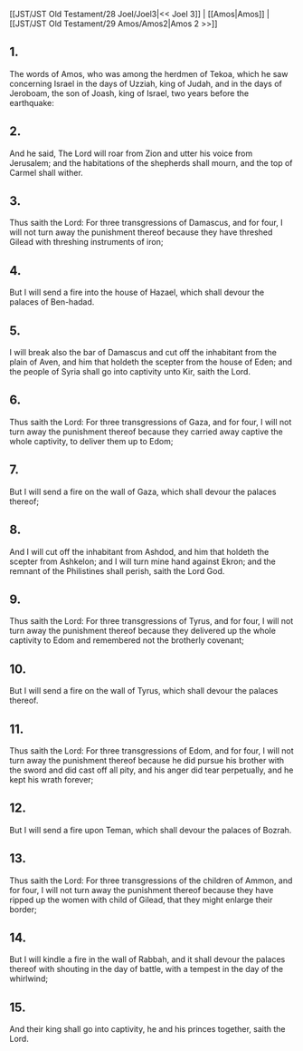 [[JST/JST Old Testament/28 Joel/Joel3|<< Joel 3]] | [[Amos|Amos]] | [[JST/JST Old Testament/29 Amos/Amos2|Amos 2 >>]]
## 1.
The words of Amos, who was among the herdmen of Tekoa, which he saw concerning Israel in the days of Uzziah, king of Judah, and in the days of Jeroboam, the son of Joash, king of Israel, two years before the earthquake:
## 2.
And he said, The Lord will roar from Zion and utter his voice from Jerusalem; and the habitations of the shepherds shall mourn, and the top of Carmel shall wither.
## 3.
Thus saith the Lord: For three transgressions of Damascus, and for four, I will not turn away the punishment thereof because they have threshed Gilead with threshing instruments of iron;
## 4.
But I will send a fire into the house of Hazael, which shall devour the palaces of Ben-hadad.
## 5.
I will break also the bar of Damascus and cut off the inhabitant from the plain of Aven, and him that holdeth the scepter from the house of Eden; and the people of Syria shall go into captivity unto Kir, saith the Lord.
## 6.
Thus saith the Lord: For three transgressions of Gaza, and for four, I will not turn away the punishment thereof because they carried away captive the whole captivity, to deliver them up to Edom;
## 7.
But I will send a fire on the wall of Gaza, which shall devour the palaces thereof;
## 8.
And I will cut off the inhabitant from Ashdod, and him that holdeth the scepter from Ashkelon; and I will turn mine hand against Ekron; and the remnant of the Philistines shall perish, saith the Lord God.
## 9.
Thus saith the Lord: For three transgressions of Tyrus, and for four, I will not turn away the punishment thereof because they delivered up the whole captivity to Edom and remembered not the brotherly covenant;
## 10.
But I will send a fire on the wall of Tyrus, which shall devour the palaces thereof.
## 11.
Thus saith the Lord: For three transgressions of Edom, and for four, I will not turn away the punishment thereof because he did pursue his brother with the sword and did cast off all pity, and his anger did tear perpetually, and he kept his wrath forever;
## 12.
But I will send a fire upon Teman, which shall devour the palaces of Bozrah.
## 13.
Thus saith the Lord: For three transgressions of the children of Ammon, and for four, I will not turn away the punishment thereof because they have ripped up the women with child of Gilead, that they might enlarge their border;
## 14.
But I will kindle a fire in the wall of Rabbah, and it shall devour the palaces thereof with shouting in the day of battle, with a tempest in the day of the whirlwind;
## 15.
And their king shall go into captivity, he and his princes together, saith the Lord.

